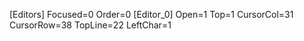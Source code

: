 [Editors]
Focused=0
Order=0
[Editor_0]
Open=1
Top=1
CursorCol=31
CursorRow=38
TopLine=22
LeftChar=1

